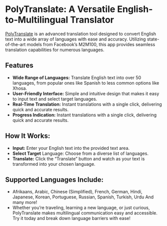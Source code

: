 # PolyTranslate: A Versatile English-to-Multilingual Translator

[PolyTranslate](https://polytranslate.streamlit.app/) is an advanced translation tool designed to convert English text into a wide array of languages with ease and accuracy. Utilizing state-of-the-art models from Facebook’s M2M100, this app provides seamless translation capabilities for numerous languages.

## Features
- **Wide Range of Languages:** Translate English text into over 50 languages, from popular ones like Spanish to less common options like Xhosa.
- **User-Friendly Interface:** Simple and intuitive design that makes it easy to input text and select target languages.
- **Real-Time Translation:** Instant translations with a single click, delivering quick and accurate results.
- **Progress Indication:** Instant translations with a single click, delivering quick and accurate results.

## How It Works:
- **Input:** Enter your English text into the provided text area.
- **Select Target** Language: Choose from a diverse list of languages.
- **Translate:** Click the “Translate” button and watch as your text is transformed into your chosen language.

## Supported Languages Include:
- Afrikaans,
Arabic,
Chinese (Simplified),
French,
German,
Hindi,
Japanese,
Korean,
Portuguese,
Russian,
Spanish,
Turkish,
Urdu
And many more!
- Whether you’re traveling, learning a new language, or just curious, PolyTranslate makes multilingual communication easy and accessible. Try it today and break down language barriers with ease!
